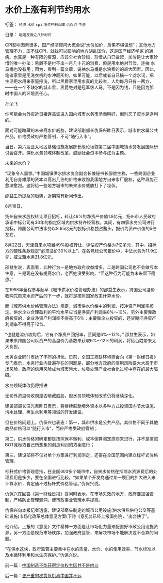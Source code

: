 # 水价上涨有利节约用水

标签： `经济` `水价` `cpi` `净资产利润率` `仇保兴` `中法` 

目录： `唱唱反调之八卦时评`

CPI影响因素很多，国产经济顾问大概会说“水价加价，后果不堪设想”；其他地方管理不力，压不住CPI，就找可以影响的地方胡乱压价，这是国产经济学家
的通病。水真是一种有限的资源，应该全社会珍惜，珍惜从自已做起，加价是让大家珍惜的唯一办法：黑爵不是付不出一月几十元的消费，但是用水绝对节俭，连抽
水马桶也没有用；因为，看到一篇文章，说抽水马桶是水浪费的的最大因素。因此，笔者家里是用洗衣机的水冲厕所的。如果可能，以后或者自已搞一个滤水词，把
生活用水用来家庭擦洗，所以黑爵家里用水真的比较省，人均每月只有一两方，——在一个不缺水的城市里，黑爵绝对是冠军级人马。不是因为钱，只是因为那
时中国人的环境责任心。



孙荣飞



你可能会为外资近日接连高调进入国内城市水务市场而叫好，但别忘了资本是逐利的。



面对可能暗藏的未来高水价威胁，建设部副部长仇保兴昨日表示，城市供水属公共产品，价格受政府严格管制，不可“随行入市”。



当日，第六届亚太地区基础设施发展部长级论坛暨第二届中国城镇水务发展国际研讨会召开。深化水务领域体制改革，鼓励社会资本参与成为主题。



未来的水价？



“现象令人震惊。”中国城镇供水排水协会副会长兼秘书长邵益生称，一些跨国企业利用自身雄厚的资本以高出几倍的价格来收购我国地方自来水厂股权，这种趋势正愈演愈烈。这将给一些地方城市的未来水价威胁打下了埋伏。



邵益生所提及的趋势，近期常有新闻传出。



8月18日，

扬州自来水股权转让项目招标，转让49%的净资产价值1.8亿元，扬州市人民政府承诺中标公司有30年的指定区域内供水特许经营权。其间，有四家水务公司进行投标，跨国公司中法水务以8.95亿元的投标价格独占鳌头，报价为资产价值的5倍左右。



8月22日，天津自来水项目49%股权转让，评估资产价格为7亿多元，其中，招标方的硬性条款规定“必须溢价30%以上”。在各竞标公司报价中，中法水务为11.9亿元，威立雅水务21.8亿元。



邵益生说，表面看，此种行为一是地方政府收益增多，二是跨国公司也不会做亏本生意，三是现在没有提高水价，老百姓没受影响。“但这种行为可能为未来留下隐患。”



在1998年全程参与起草《城市供水价格管理办法》的邵益生表示，跨国公司溢价收购完自来水资产后的下一步，就将是按照国家政策计算水价。



而《城市供水价格管理办法》规定，城市供水价格中的利润，按净资产利润率核定。供水企业合理盈利的平均水平应当是净资产利润率8%～10%。另外主要靠政府投资的，企业净资产利润率不得高于6%；主要靠企业投资的，还贷期间净资产利润率不得高于12%。



“也就是溢价收购后，它有个净资产回报率，区间是6%～12%。”
邵益生表示，如果未来跨国公司以资产的高溢价为基数来获取6%～12%的利润，将给百姓带来太大负担。



水务企业同时表达了不同的担忧。日前，全国工商联环境商会向《第一财经日报》专门表示，水务行业内普遍存在的问题是，部分地方政府的信用风险要大大高于市场风险，政府的信用风险成为城市污水、垃圾处理产业社会化过程中存在的最大障碍。



水务领域体改仍将推进



无论外资溢价收购是否暗藏威胁，但水务领域体制改革仍将继续深化。



建设部部长汪光焘昨日表示，将继续鼓励境外资本以多种方式投资国内节水设施、污水处理、再生水利用等领域的开发建设。



但在价格问题上，仇保兴也表态：第一，城市供水是公共产品，其价格不同于其他商品价格可以“随行入市”，而应严格受政府管制；



第二，供水价格的确定都是按照保本微利、成本倒算测定原则来进行，并不是按照BOT竞标方自己所想象的创造利润的方案进行；



第三，建设部将不仅对单个方案进行利润测定，还要在全国范围内建立标杆式价格管理。



标杆式价格管理意指，在全国600多个城市中，自来水价格在扣除水资源费后的处理费用是多少，要在全国进行比较。“如果某个开发商通过某一项目的扩大进入来计算水价，肯定通不过标杆式价格管理。”仇保兴说。



仇保兴在回答《第一财经日报》提问时表示，在市场失效的地方，政府要加强管制，严格防止管理漏洞，使市政事业管理水平提高。



仇保兴向本报记者透露，建设部牵头制定的城市公用设施(供水供热供电公交等基础设施)市场化改革总体意见方案(下称《意见》)已经上报国务院，“出台快了”。



他介绍，上报的《意见》文件精神一方面是让市场化力量来配置好市政公用设施资源，另一方面是规范市场秩序，加强政府监管，来解决市场不能解决或不合算的问题。



“在供水这块，政府监管主要集中在水的质量、水价、水的使用效率、节水标准以及水循环利用和水生态保护。”仇保兴说。

前一篇：[中国制造不能获得定价权主因并不是内斗](../../../2007/8/29/中国制造不能获得定价权主因并不是内斗.md)

后一篇：[更严重的次贷危机离中国并不远](../../../2007/8/29/更严重的次贷危机离中国并不远.md)